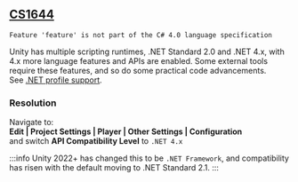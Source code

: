## [CS1644](https://docs.microsoft.com/en-us/dotnet/csharp/language-reference/compiler-messages/cs1644)

```
Feature 'feature' is not part of the C# 4.0 language specification
```


Unity has multiple scripting runtimes, .NET Standard 2.0 and .NET 4.x, with 4.x more language features and APIs are enabled. Some external tools require these features, and so do some practical code advancements.  
See [.NET profile support](https://docs.unity3d.com/Documentation/Manual/dotnetProfileSupport.html).

### Resolution

Navigate to:  
**Edit | Project Settings | Player | Other Settings | Configuration**  
and switch **API Compatibility Level** to `.NET 4.x`

:::info
Unity 2022+ has changed this to be `.NET Framework`, and compatibility has risen with the default moving to .NET Standard 2.1.
:::